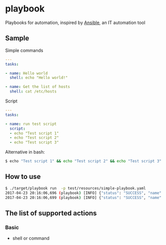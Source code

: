 # playbook

Playbooks for automation, inspired by [Ansible](https://www.ansible.com/), 
an IT automation tool

## Sample

Simple commands

```yaml
---
tasks:

- name: Hello world
  shell: echo "Hello world!"

- name: Get the list of hosts
  shell: cat /etc/hosts
```

Script
```yaml
---
tasks:

- name: run test script
  script:
  - echo "Test script 1"
  - echo "Test script 2"
  - echo "Test script 3"
```

Alternative in bash:

```sh
$ echo "Test script 1" && echo "Test script 2" && echo "Test script 3"
```

## How to use

```sh
$ ./target/playbook run  -p test/resources/simple-playbook.yaml 
2017-04-23 20:16:06,696 (playbook) [INFO] {"status": "SUCCESS", "name": "Hello world"}
2017-04-23 20:16:06,699 (playbook) [INFO] {"status": "SUCCESS", "name": "Get the list of hosts"}
```

## The list of supported actions

### Basic

- shell or command

